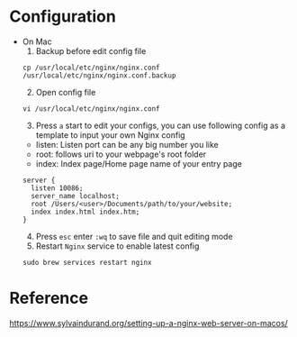 # Configuration
* On Mac
  1. Backup before edit config file
  ```
  cp /usr/local/etc/nginx/nginx.conf /usr/local/etc/nginx/nginx.conf.backup
  ```
  2. Open config file
  ```
  vi /usr/local/etc/nginx/nginx.conf
  ```
  3. Press `a` start to edit your configs, you can use following config as a template to input your own Nginx config
  * listen: Listen port can be any big number you like
  * root: follows uri to your webpage's root folder
  * index: Index page/Home page name of your entry page
  ```
  server {
    listen 10086;
    server_name localhost;
    root /Users/<user>/Documents/path/to/your/website;
    index index.html index.htm;
  }
  ```
  4. Press `esc` enter `:wq` to save file and quit editing mode
  5. Restart `Nginx` service to enable latest config
  ```
  sudo brew services restart nginx
  ```
  
# Reference
https://www.sylvaindurand.org/setting-up-a-nginx-web-server-on-macos/